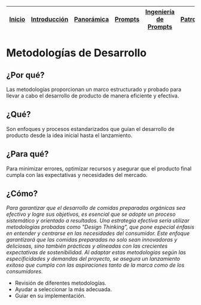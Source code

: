 <div align=right>

|[Inicio](/README.md)|[Introducción](/documentos/intro.md)|[Panorámica](/documentos/panorámica.md)|[Prompts](/documentos/prompts/README.md)|[Ingeniería de Prompts](/documentos/ingenieriaDePrompts/README.md)|[Patrones](/documentos/ingenieriaDePrompts/patrones/README.md)|[Casos de Uso](/documentos/casosDeUso/README.md)|
|-|-|-|-|-|-|-

</div>

# Metodologías de Desarrollo

## ¿Por qué?

Las metodologías proporcionan un marco estructurado y probado para llevar a cabo el desarrollo de producto de manera eficiente y efectiva.

## ¿Qué?

Son enfoques y procesos estandarizados que guían el desarrollo de producto desde la idea inicial hasta el lanzamiento.

## ¿Para qué?

Para minimizar errores, optimizar recursos y asegurar que el producto final cumpla con las expectativas y necesidades del mercado.

## ¿Cómo?

*Para garantizar que el desarrollo de comidas preparadas orgánicas sea efectivo y logre sus objetivos, es esencial que se adopte un proceso sistemático y orientado a resultados. Una estrategia efectiva sería utilizar metodologías probadas como "Design Thinking", que pone especial énfasis en entender y centrarse en las necesidades del consumidor. Este enfoque garantizará que las comidas preparadas no solo sean innovadoras y deliciosas, sino también prácticas y alineadas con las crecientes expectativas de sostenibilidad. Al adaptar estas metodologías según las especificidades y demandas del proyecto, se asegura un lanzamiento exitoso que cumpla con las aspiraciones tanto de la marca como de los consumidores.*

- Revisión de diferentes metodologías.
- Ayudar a seleccionar la más adecuada.
- Guiar en su implementación.

